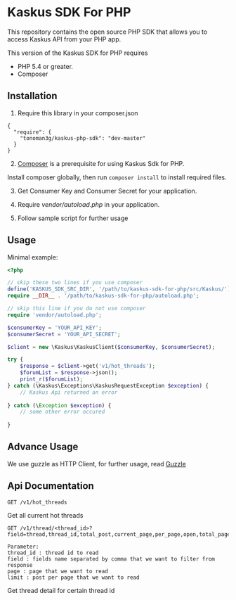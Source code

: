 Kaskus SDK For PHP
====================


This repository contains the open source PHP SDK that allows you to access Kaskus API from your PHP app.

This version of the Kaskus SDK for PHP requires 
* PHP 5.4 or greater.
* Composer

Installation
------------

1) Require this library in your composer.json
```
{
  "require": {
    "tonoman3g/kaskus-php-sdk": "dev-master"
  }
}
```

2) [Composer](https://getcomposer.org/) is a prerequisite for using Kaskus Sdk for PHP.

Install composer globally, then run `composer install` to install required files.

3) Get Consumer Key and Consumer Secret for your application.

4) Require *vendor/autoload.php* in your application.

5) Follow sample script for further usage



Usage
-----

Minimal example:

```php
<?php

// skip these two lines if you use composer 
define('KASKUS_SDK_SRC_DIR', '/path/to/kaskus-sdk-for-php/src/Kaskus/');
require __DIR__ . '/path/to/kaskus-sdk-for-php/autoload.php';

// skip this line if you do not use composer
require 'vendor/autoload.php';

$consumerKey = 'YOUR_API_KEY';
$consumerSecret = 'YOUR_API_SECRET';

$client = new \Kaskus\KaskusClient($consumerKey, $consumerSecret);

try {
    $response = $client->get('v1/hot_threads');
    $forumList = $response->json();
    print_r($forumList);
} catch (\Kaskus\Exceptions\KaskusRequestException $exception) {
    // Kaskus Api returned an error
    
} catch (\Exception $exception) {
    // some other error occured
    
}

```

Advance Usage
-------------

We use guzzle as HTTP Client, for further usage, read [Guzzle](http://guzzle.readthedocs.org/en/latest/)

Api Documentation
-----------------
```
GET /v1/hot_threads
```
Get all current hot threads

```
GET /v1/thread/<thread_id>?field=thread,thread_id,total_post,current_page,per_page,open,total_page,posts,profilepicture,post_username,post_userid,title,decoded,dateline,profilepicture,usertitle,post_id,reputation_box,pagetext,enable_reputation&page=1&limit=20

Parameter:
thread_id : thread id to read
field : fields name separated by comma that we want to filter from response
page : page that we want to read
limit : post per page that we want to read
```
Get thread detail for certain thread id
